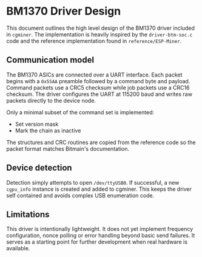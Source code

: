 # BM1370 Driver Design

This document outlines the high level design of the BM1370 driver included in
`cgminer`.  The implementation is heavily inspired by the `driver-btm-soc.c`
code and the reference implementation found in `reference/ESP-Miner`.

## Communication model

The BM1370 ASICs are connected over a UART interface.  Each packet begins with a
`0x55AA` preamble followed by a command byte and payload.  Command packets use a
CRC5 checksum while job packets use a CRC16 checksum.  The driver configures the
UART at 115200 baud and writes raw packets directly to the device node.

Only a minimal subset of the command set is implemented:

* Set version mask
* Mark the chain as inactive

The structures and CRC routines are copied from the reference code so the packet
format matches Bitmain's documentation.

## Device detection

Detection simply attempts to open `/dev/ttyUSB0`.  If successful, a new
`cgpu_info` instance is created and added to cgminer.  This keeps the driver
self contained and avoids complex USB enumeration code.

## Limitations

This driver is intentionally lightweight.  It does not yet implement frequency
configuration, nonce polling or error handling beyond basic send failures.  It
serves as a starting point for further development when real hardware is
available.
